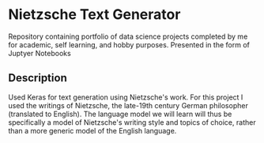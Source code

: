 # Nietzsche Text Generator

Repository containing portfolio of data science projects completed by me for academic, self learning, and hobby purposes. Presented in the form of Juptyer Notebooks

## Description
Used Keras for text generation using Nietzsche's work. For this project I used the writings of Nietzsche, the late-19th century German philosopher (translated to English). The language model we will learn will thus be specifically a model of Nietzsche's writing style and topics of choice, rather than a more generic model of the English language.